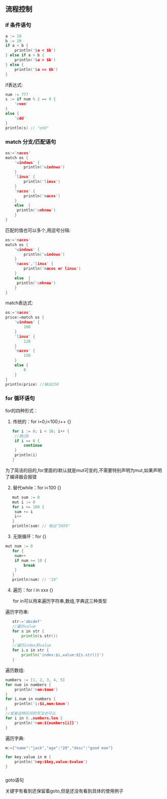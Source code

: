 ## 流程控制

### if 条件语句

```c
a := 10
b := 20
if a < b {
	println('$a < $b')
} else if a > b {
	println('$a > $b')
} else {
	println('$a == $b')
}
```

if表达式:

```c
num := 777
s := if num % 2 == 0 {
	'even'
}
else {
	'odd'
}
println(s) // "odd"
```



### match 分支/匹配语句

```c
os:='macos'
match os {
	'windows' {
    	println('windows')
	}
	'linux' {
    	println('linux')
	}
	'macos' {
    	println('macos')
	}
	else  {
   	 println('unknow')
	}
}
```

匹配的值也可以多个,用逗号分隔:

```c
os:='macos'
match os {
	'windows' {
    	println('windows')
	}
	'macos','linux' {
    	println('macos or linux')
	}
	else  {
   	 println('unknow')
	}
}
```

match表达式:

```c
os:='macos'
price:=match os {
    'windows' {
        100
    }
    'linux' {
        120
    }
    'macos' {
        150
    }
    else {
        0
    }
}
println(price) //输出150
```



### for 循环语句

for的四种形式：

1. 传统的：for i=0;i<100;i++ {}

```c
   for i := 0; i < 10; i++ { 
   	//跳过6
   	if i == 6 {
   		continue
   	}
   	println(i)
   }
```

   为了简洁的目的,for里面的i默认就是mut可变的,不需要特别声明为mut,如果声明了编译器会报错

2. 替代while：for i<100 {}

```c
   mut sum := 0
   mut i := 0
   for i <= 100 {
   	sum += i
   	i++
   }
   println(sum) // 输出"5050"
```

3. 无限循环：for {}


```c
mut num := 0
   for {
   	num++
   	if num >= 10 {
   		break
   	}
   }
   println(num) // "10"
```

4. 遍历：for i in xxx {}

    for in可以用来遍历字符串,数组,字典这三种类型
    

  遍历字符串:

```go
   str:='abcdef'
   //遍历value
   for s in str {
       println(s.str())
   }
   //遍历index和value
   for i,s in str {
       println('index:$i,value:${s.str()}')
   }   
```

遍历数组:

```c
numbers := [1, 2, 3, 4, 5]
for num in numbers {
	println('num:$num')
}
for i,num in numbers {
	println('i:$i,num:$num')
}
//或者这种区间的写法也可以
for i in 0..numbers.len {
	println('num:${numbers[i]}')
}
```

遍历字典:

```c
m:={"name":"jack","age":"20","desc":"good man"}

for key,value in m {
	println('key:$key,value:$value')
}
```

###  

goto语句

关键字有看到还保留着goto,但是还没有看到具体的使用例子

